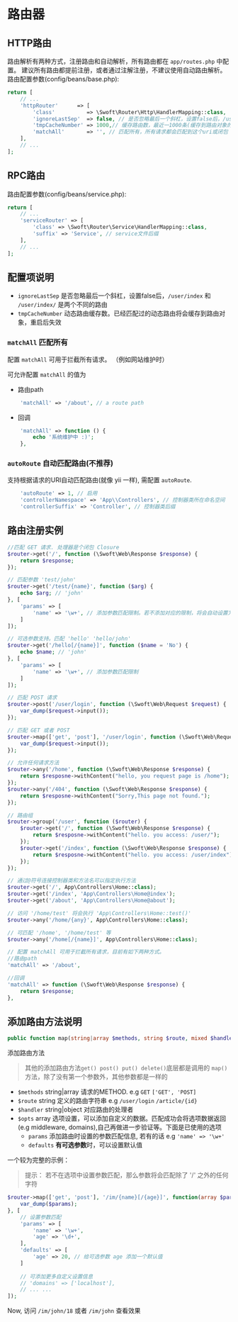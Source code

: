# 路由器

## HTTP路由
路由解析有两种方式，注册路由和自动解析，所有路由都在 `app/routes.php` 中配置。
建议所有路由都提前注册，或者通过注解注册，不建议使用自动路由解析。路由配置参数\(config/beans/base.php\):

```php
return [
    // ...
    'httpRouter'      => [
        'class'          => \Swoft\Router\Http\HandlerMapping::class,
        'ignoreLastSep'  => false, // 是否忽略最后一个斜杠，设置false后，/user/index和/user/index/是两个不同的路由
        'tmpCacheNumber' => 1000,// 缓存路由数，最近一1000条(缓存到路由对象的，重启后失效，只会缓存动态路由)
        'matchAll'       => '', // 匹配所有，所有请求都会匹配到这个uri或闭包
    ],
    // ...
];


```

## RPC路由
路由配置参数\(config/beans/service.php\):

```php
return [
    // ...
    'serviceRouter' => [
        'class' => \Swoft\Router\Service\HandlerMapping::class,
        'suffix' => 'Service', // service文件后缀
    ],
    // ...
];

```

## 配置项说明

- `ignoreLastSep`  是否忽略最后一个斜杠，设置false后，`/user/index` 和 `/user/index/` 是两个不同的路由
- `tmpCacheNumber`  动态路由缓存数。已经匹配过的动态路由将会缓存到路由对象，重启后失效

### `matchAll` 匹配所有

配置 `matchAll` 可用于拦截所有请求。 （例如网站维护时）

可允许配置 `matchAll` 的值为 

- 路由path

```php
    'matchAll' => '/about', // a route path
```

- 回调

```php 
    'matchAll' => function () {
        echo '系统维护中 :)';
    },
```

### `autoRoute` 自动匹配路由(不推荐)

支持根据请求的URI自动匹配路由(就像 yii 一样), 需配置 `autoRoute`. 

```php 
    'autoRoute' => 1, // 启用
    'controllerNamespace' => 'App\\Controllers', // 控制器类所在命名空间
    'controllerSuffix' => 'Controller', // 控制器类后缀
```

## 路由注册实例

```php
//匹配 GET 请求. 处理器是个闭包 Closure
$router->get('/', function (\Swoft\Web\Response $response) {
    return $response;
});

// 匹配参数 'test/john'
$router->get('/test/{name}', function ($arg) {
    echo $arg; // 'john'
}, [
    'params' => [
        'name' => '\w+', // 添加参数匹配限制。若不添加对应的限制，将会自动设置为匹配除了'/'外的任何字符
    ]
]);

// 可选参数支持。匹配 'hello' 'hello/john'
$router->get('/hello[/{name}]', function ($name = 'No') {
    echo $name; // 'john'
}, [
    'params' => [
        'name' => '\w+', // 添加参数匹配限制
    ]
]);

// 匹配 POST 请求
$router->post('/user/login', function (\Swoft\Web\Request $request) {
    var_dump($request->input());
});

// 匹配 GET 或者 POST
$router->map(['get', 'post'], '/user/login', function (\Swoft\Web\Request $request) {
    var_dump($request->input());
});

// 允许任何请求方法
$router->any('/home', function (\Swoft\Web\Response $response) {
    return $resposne->withContent("hello, you request page is /home");
});
$router->any('/404', function (\Swoft\Web\Response $response) {
    return $resposne->withContent("Sorry,This page not found.");
});

// 路由组
$router->group('/user', function ($router) {
    $router->get('/', function (\Swoft\Web\Response $response) {
        return $resposne->withContent("hello. you access: /user/");
    });
    $router->get('/index', function (\Swoft\Web\Response $response) {
        return $resposne->withContent("hello. you access: /user/index");
    });
});

// 通过@符号连接控制器类和方法名可以指定执行方法
$router->get('/', App\Controllers\Home::class);
$router->get('/index', 'App\Controllers\Home@index');
$router->get('/about', 'App\Controllers\Home@about');

// 访问 '/home/test' 将会执行 'App\Controllers\Home::test()'
$router->any('/home/{any}', App\Controllers\Home::class);

// 可匹配 '/home', '/home/test' 等
$router->any('/home[/{name}]', App\Controllers\Home::class);

// 配置 matchAll 可用于拦截所有请求，目前有如下两种方式。
//路由path
'matchAll' => '/about',

//回调
'matchAll' => function (\Swoft\Web\Response $response) {
    return $response;
},
```

## 添加路由方法说明

```php
public function map(string|array $methods, string $route, mixed $handler, array $opts = [])
```

添加路由方法

> 其他的添加路由方法`get() post() put() delete()`底层都是调用的 `map()` 方法，除了没有第一个参数外，其他参数都是一样的

- `$methods` string|array 请求的METHOD. e.g `GET` `['GET', 'POST]`
- `$route` string 定义的路由字符串 e.g `/user/login` `/article/{id}`
- `$handler` string|object 对应路由的处理者
- `$opts` array 选项设置，可以添加自定义的数据。匹配成功会将选项数据返回(e.g middleware, domains),自己再做进一步验证等。下面是已使用的选项
    - `params` 添加路由时设置的参数匹配信息, 若有的话 e.g `'name' => '\w+'`
    - `defaults` **有可选参数**时，可以设置默认值

一个较为完整的示例：

> 提示： 若不在选项中设置参数匹配，那么参数将会匹配除了 '/' 之外的任何字符

```php
$router->map(['get', 'post'], '/im/{name}[/{age}]', function(array $params) {
    var_dump($params);
}, [
    // 设置参数匹配
    'params' => [
        'name' => '\w+',
        'age' => '\d+',
    ],
    'defaults' => [
        'age' => 20, // 给可选参数 age 添加一个默认值
    ]
    
    // 可添加更多自定义设置信息
    // 'domains' => ['localhost'],
    // ... ...
]);
```

Now, 访问 `/im/john/18` 或者 `/im/john` 查看效果

